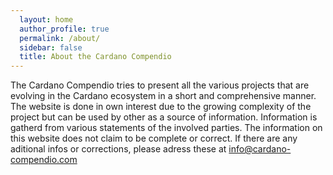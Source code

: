 ```yaml
---
  layout: home
  author_profile: true
  permalink: /about/
  sidebar: false
  title: About the Cardano Compendio
---
```

The Cardano Compendio tries to present all the various projects that are evolving in the Cardano ecosystem in a short and comprehensive manner. The website is done in own interest due to the growing complexity of the project but can be used by other as a source of information. Information is gatherd from various statements of the involved parties.
The information on this website does not claim to be complete or correct. If there are any aditional infos or corrections, please adress these at info@cardano-compendio.com 

